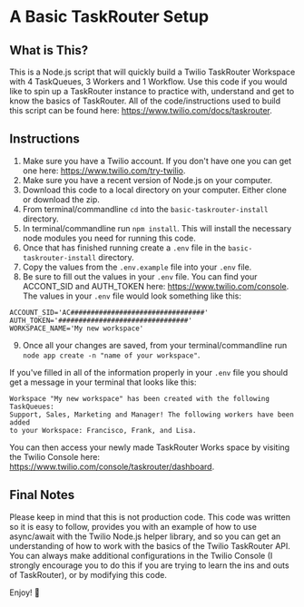 # A Basic TaskRouter Setup

## What is This?

This is a Node.js script that will quickly build a Twilio TaskRouter Workspace with 4 TaskQueues, 3 Workers and 1 Workflow. Use this code if you would like to spin up a TaskRouter instance to practice with, understand and get to know the basics of TaskRouter. All of the code/instructions used to build this script can be found here: https://www.twilio.com/docs/taskrouter. 

## Instructions
1. Make sure you have a Twilio account. If you don't have one you can get one here: https://www.twilio.com/try-twilio.
2. Make sure you have a recent version of Node.js on your computer.
3. Download this code to a local directory on your computer. Either clone or download the zip.
4. From terminal/commandline `cd` into the `basic-taskrouter-install` directory.
5. In terminal/commandline run `npm install`. This will install the necessary node modules you need for running this code.
6. Once that has finished running create a `.env` file in the `basic-taskrouter-install` directory.
7. Copy the values from the `.env.example` file into your `.env` file.
8. Be sure to fill out the values in your `.env` file. You can find your ACCONT_SID and AUTH_TOKEN here: https://www.twilio.com/console. The values in your `.env` file would look something like this:
```
ACCOUNT_SID='AC#################################'
AUTH_TOKEN='################################'
WORKSPACE_NAME='My new workspace'
```
9. Once all your changes are saved, from your terminal/commandline run `node app create -n "name of your workspace"`.

If you've filled in all of the information properly in your `.env` file you should get a message in your terminal that looks like this:
```
Workspace "My new workspace" has been created with the following TaskQueues: 
Support, Sales, Marketing and Manager! The following workers have been added 
to your Workspace: Francisco, Frank, and Lisa.
```

You can then access your newly made TaskRouter Works space by visiting the Twilio Console here: https://www.twilio.com/console/taskrouter/dashboard.

## Final Notes
Please keep in mind that this is not production code. This code was written so it is easy to follow, provides you with an example of how to use async/await with the Twilio Node.js helper library, and so you can get an understanding of how to work with the basics of the Twilio TaskRouter API. You can always make additional configurations in the Twilio Console (I strongly encourage you to do this if you are trying to learn the ins and outs of TaskRouter), or by modifying this code.

Enjoy! :beers: